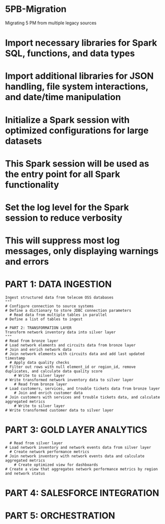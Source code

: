# 5PB-Migration
Migrating 5 PM from multiple legacy sources
# Import necessary libraries for Spark SQL, functions, and data types
# Import additional libraries for JSON handling, file system interactions, and date/time manipulation
# Initialize a Spark session with optimized configurations for large datasets
# This Spark session will be used as the entry point for all Spark functionality
# Set the log level for the Spark session to reduce verbosity
# This will suppress most log messages, only displaying warnings and errors
# PART 1: DATA INGESTION
    Ingest structured data from telecom OSS databases
    """
    # Configure connection to source systems
    # Define a dictionary to store JDBC connection parameters
      # Read data from multiple tables in parallel
    # Define a list of tables to ingest

    # PART 2: TRANSFORMATION LAYER
    Transform network inventory data into silver layer
    """
    # Read from bronze layer
    # Load network elements and circuits data from bronze layer
    # Join and enrich network data
    # Join network elements with circuits data and add last updated timestamp
      # Apply data quality checks
    # Filter out rows with null element_id or region_id, remove duplicates, and calculate data quality score
        # Write to silver layer
    # Write transformed network inventory data to silver layer
        # Read from bronze layer
    # Load customers, services, and trouble tickets data from bronze layer
        # Join and enrich customer data
    # Join customers with services and trouble tickets data, and calculate aggregated metrics
        # Write to silver layer
    # Write transformed customer data to silver layer

  # PART 3: GOLD LAYER ANALYTICS
      # Read from silver layer
    # Load network inventory and network events data from silver layer
      # Create network performance metrics
    # Join network inventory with network events data and calculate aggregated metrics
        # Create optimized view for dashboards
    # Create a view that aggregates network performance metrics by region and network status

# PART 4: SALESFORCE INTEGRATION

# PART 5: ORCHESTRATION
